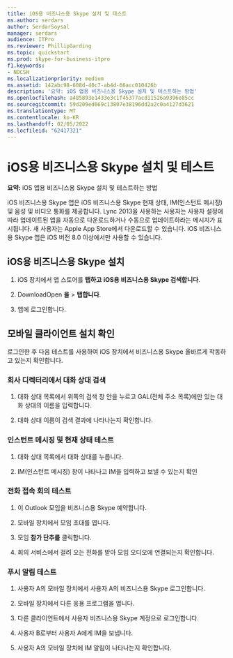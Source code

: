 ```yaml
---
title: iOS용 비즈니스용 Skype 설치 및 테스트
ms.author: serdars
author: SerdarSoysal
manager: serdars
audience: ITPro
ms.reviewer: PhillipGarding
ms.topic: quickstart
ms.prod: skype-for-business-itpro
f1.keywords:
- NOCSH
ms.localizationpriority: medium
ms.assetid: 142abc98-608d-40c7-ab4d-66acc010426b
description: '요약: iOS 앱용 비즈니스용 Skype 설치 및 테스트하는 방법'
ms.openlocfilehash: a485893e1433e3c1f45377acd11526a9396e85cc
ms.sourcegitcommit: 59d209ed669c13807e38196dd2a2c0a4127d3621
ms.translationtype: MT
ms.contentlocale: ko-KR
ms.lasthandoff: 02/05/2022
ms.locfileid: "62417321"
---
```

# <a name="install-and-test-skype-for-business-for-ios"></a>iOS용 비즈니스용 Skype 설치 및 테스트
 
**요약:** iOS 앱용 비즈니스용 Skype 설치 및 테스트하는 방법
  
iOS 비즈니스용 Skype 앱은 iOS 비즈니스용 Skype 현재 상태, IM(인스턴트 메시징) 및 음성 및 비디오 통화를 제공합니다. Lync 2013을 사용하는 사용자는 사용자 설정에 따라 업데이트된 앱을 자동으로 다운로드하거나 수동으로 업데이트하라는 메시지가 표시됩니다. 새 사용자는 Apple App Store에서 다운로드할 수 있습니다. iOS 비즈니스용 Skype 앱은 iOS 버전 8.0 이상에서만 사용할 수 있습니다.
  
## <a name="installing-skype-for-business-for-ios"></a>iOS용 비즈니스용 Skype 설치

1. iOS 장치에서 앱 스토어를 **탭하고** **iOS용 비즈니스용 Skype 검색합니다**.
    
2. DownloadOpen **을** >  **탭합니다**. 
    
3. 앱에 로그인합니다.
    
## <a name="verifying-mobile-client-installation"></a>모바일 클라이언트 설치 확인

로그인한 후 다음 테스트를 사용하여 iOS 장치에서 비즈니스용 Skype 올바르게 작동하고 있는지 확인합니다. 
  
### <a name="search-for-a-contact-in-the-corporate-directory"></a>회사 디렉터리에서 대화 상대 검색

1. 대화 상대 목록에서 위쪽의 검색 창 안을 누르고 GAL(전체 주소 목록)에만 있는 대화 상대의 이름을 입력합니다. 
    
2. 대화 상대 이름이 검색 결과에 나타나는지 확인합니다. 
    
### <a name="test-instant-messaging-and-presence"></a>인스턴트 메시징 및 현재 상태 테스트

1. 대화 상대 목록에서 대화 상대를 누릅니다. 
    
2. IM(인스턴트 메시징) 창이 나타나고 IM을 입력하고 보낼 수 있는지 확인 
    
### <a name="test-dial-out-conferencing"></a>전화 접속 회의 테스트

1. 이 Outlook 모임을 비즈니스용 Skype 예약합니다. 
    
2. 모바일 장치에서 모임 초대를 엽니다. 
    
3. 모임 **참가 단추를** 클릭합니다.
    
4. 회의 서비스에서 걸려 오는 전화를 받아 모임 오디오에 연결되는지 확인합니다. 
    
### <a name="test-push-notifications"></a>푸시 알림 테스트

1. 사용자 A의 모바일 장치에서 사용자 A의 비즈니스용 Skype 로그인합니다. 
    
2. 모바일 장치에서 다른 응용 프로그램을 엽니다. 
    
3. 다른 클라이언트에서 사용자 비즈니스용 Skype 계정으로 로그인합니다. 
    
4. 사용자 B로부터 사용자 A에게 IM을 보냅니다. 
    
5. 사용자 A의 모바일 장치에 IM 알림이 나타나는지 확인합니다. 
    

